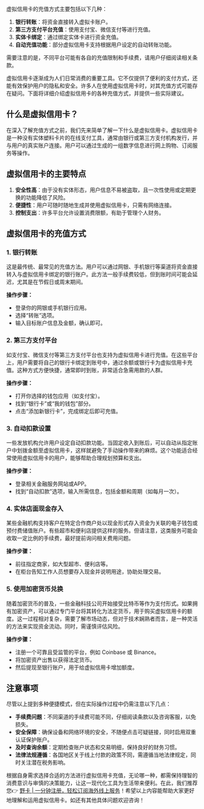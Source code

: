 虚拟信用卡的充值方式主要包括以下几种：

1. **银行转账**：将资金直接转入虚拟卡账户。
2. **第三方支付平台充值**：使用支付宝、微信支付等进行充值。
3. **实体卡绑定**：通过绑定实体卡进行资金充值。
4. **自动充值功能**：部分虚拟信用卡支持根据用户设定的自动转账功能。

需要注意的是，不同平台可能有各自的充值限制和手续费，请用户仔细阅读相关条款。

虚拟信用卡逐渐成为人们日常消费的重要工具。它不仅提供了便利的支付方式，还能有效保护用户的隐私和安全。许多人在使用虚拟信用卡时，对其充值方式可能存在疑问。下面将详细介绍虚拟信用卡的各种充值方式，并提供一些实际建议。

## 什么是虚拟信用卡？

在深入了解充值方式之前，我们先来简单了解一下什么是虚拟信用卡。虚拟信用卡是一种没有实体塑料卡片的在线支付工具，通常由银行或第三方支付机构发行，并与用户的真实账户连接。用户可以通过生成的一组数字信息进行网上购物、订阅服务等操作。

## 虚拟信用卡的主要特点

1. **安全性高**：由于没有实体形态，用户信息不易被盗取，且一次性使用或定期更换的功能降低了风险。
2. **便捷性**：用户可随时随地生成并使用虚拟信用卡，只需有网络连接。
3. **控制支出**：许多平台允许设置消费限额，有助于管理个人财务。

## 虚拟信用卡的充值方式

### 1. 银行转账

这是最传统、最常见的充值方法。用户可以通过网银、手机银行等渠道将资金直接转入与虚拟信用卡绑定的银行账户。此方法一般手续费较低，但到账时间可能会延迟，尤其是在节假日或周末期间。

**操作步骤：**

- 登录你的网银或手机银行应用。
- 选择“转账”选项。
- 输入目标账户信息及金额，确认即可。

### 2. 第三方支付平台

如支付宝、微信支付等第三方支付平台也支持为虚拟信用卡进行充值。在这些平台上，用户需要将自己的银行卡绑定到账号中，通过余额或银行卡为虚拟信用卡充值。这种方式方便快捷，通常即时到账，非常适合急需用款的人群。

**操作步骤：**

- 打开你选择的钱包应用（如支付宝）。
- 找到“银行卡”或“我的钱包”部分。
- 点击“添加新银行卡”，完成绑定后即可充值。

### 3. 自动扣款设置

一些发放机构允许用户设定自动扣款功能。当固定收入到账后，可以自动从指定账户中划拨金额至虚拟信用卡，这样就避免了手动操作带来的麻烦。这个功能适合经常使用虚拟信用卡的用户，能够帮助合理规划预算和支出。

**操作步骤：**

- 登录相关金融服务网站或APP。
- 找到“自动扣款”选项，输入所需信息，包括金额和周期（如每月一次）。

### 4. 实体店面现金存入

某些金融机构支持客户在特定合作商户处以现金形式存入资金为关联的电子钱包或预付费储值账户。有些超市和便利店提供这样的服务。但请注意，这类服务可能会收取一定比例的手续费，最好提前询问相关费用问题。

**操作步骤：**

- 前往指定商家，如大型超市、便利店等。
- 在柜台告知工作人员想要存入现金并说明用途，协助处理交易。

### 5. 使用加密货币兑换

随着加密货币的普及，一些金融科技公司开始接受比特币等作为支付形式。如果拥有加密资产，可以通过专门平台将其转化为法定货币，用于购买虚拟信用卡的额度。这一过程相对复杂，需要了解市场动态，但对于技术娴熟者而言，是一种灵活的方法来实现资金流动。同时，需谨慎评估风险。

**操作步骤：**

- 注册一个可靠且受监管的平台，例如 Coinbase 或 Binance。
- 将加密资产出售以获得法定货币。
- 然后提现至银行账户，用于给虚拟信用卡增加额度。

## 注意事项

尽管以上提到多种便捷模式，但在实际操作过程中仍需注意以下几点：

- **手续费问题**：不同渠道的手续费可能不同，仔细阅读条款以及咨询客服，以免损失。
- **安全保障**：确保设备和网络环境的安全，不随便点击可疑链接，同时启用双重认证保护账户。
- **及时查询余额**：定期检查账户状态和交易明细，保持良好的财务习惯。
- **法律法规遵循**：各国地区关于线上付款的政策不同，需遵循当地法律规定，同时关注潜在税务影响。

根据自身需求选择合适的方法进行虚拟信用卡充值，无论哪一种，都需保持理智的消费意识与审慎的决策能力，让这一现代化工具为生活带来便利。在此，我们推荐您👉 [野卡 | 一分钟注册，轻松订阅海外线上服务](https://bit.ly/bewildcard)！希望以上内容能帮助大家更好地理解和运用虚拟信用卡。如还有其他具体问题欢迎咨询！